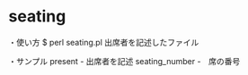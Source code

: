 seating
=======

・使い方
  $ perl seating.pl 出席者を記述したファイル

・サンプル
  present - 出席者を記述
  seating_number -　席の番号
